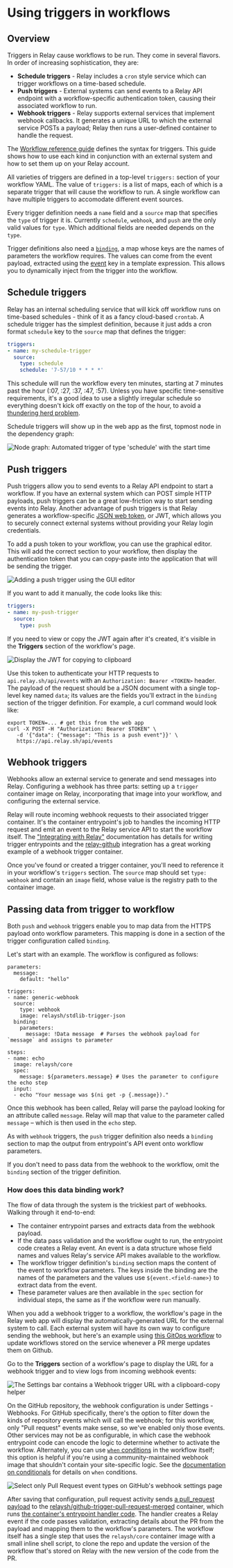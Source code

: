 # Using triggers in workflows

## Overview

Triggers in Relay cause workflows to be run. They come in several flavors. In order of increasing sophistication, they are:

* **Schedule triggers** - Relay includes a `cron` style service which can trigger workflows on a time-based schedule.
* **Push triggers** - External systems can send events to a Relay API endpoint with a workflow-specific authentication token, causing their associated workflow to run.
* **Webhook triggers** - Relay supports external services that implement webhook callbacks. It generates a unique URL to which the external service POSTs a payload; Relay then runs a user-defined container to handle the request.

The [Workflow reference guide](../reference/relay-workflows.md#triggers) defines the syntax for triggers. This guide shows how to use each kind in conjunction with an external system and how to set them up on your Relay account.

All varieties of triggers are defined in a top-level `triggers:` section of your workflow YAML. The value of `triggers:` is a list of maps, each of which is a separate trigger that will cause the workflow to run. A single workflow can have multiple triggers to accomodate different event sources.

Every trigger definition needs a `name` field and a `source` map that specifies the `type` of trigger it is.  Currently `schedule`, `webhook`, and `push` are the only valid values for `type`. Which additional fields are needed depends on the `type`.

Trigger definitions also need a [`binding`](../reference/relay-workflows.md#binding), a map whose keys are the names of parameters the workflow requires. The values can come from the event payload, extracted using the [event](../reference/relay-expressions.md#event) key in a template expression. This allows you to dynamically inject from the trigger into the workflow.

## Schedule triggers

Relay has an internal scheduling service that will kick off workflow runs on time-based schedules - think of it as a fancy cloud-based `crontab`. A schedule trigger has the simplest definition, because it just adds a cron format `schedule` key to the `source` map that defines the trigger:

```yaml
triggers:
- name: my-schedule-trigger
  source:
    type: schedule
    schedule: '7-57/10 * * * *'
```

This schedule will run the workflow every ten minutes, starting at 7 minutes past the hour (:07, :27, :37, :47, :57). Unless you have specific time-sensitive requirements, it's a good idea to use a slightly irregular schedule so everything doesn't kick off exactly on the top of the hour, to avoid a [thundering herd problem](https://en.wikipedia.org/wiki/Thundering_herd_problem).

Schedule triggers will show up in the web app as the first, topmost node in the dependency graph:

![Node graph: Automated trigger of type 'schedule' with the start time](../images/using-triggers-schedule.png)

## Push triggers

Push triggers allow you to send events to a Relay API endpoint to start a workflow. If you have an external system which can POST simple HTTP payloads, push triggers can be a great low-friction way to start sending events into Relay. Another advantage of push triggers is that Relay generates a workflow-specific [JSON web token](https://jwt.io/), or JWT, which allows you to securely connect external systems without providing your Relay login credentials.

To add a push token to your workflow, you can use the graphical editor. This will add the correct section to your workflow, then display the authentication token that you can copy-paste into the application that will be sending the trigger.

![Adding a push trigger using the GUI editor](../images/using-triggers-add-push.gif)

If you want to add it manually, the code looks like this:

```yaml
triggers:
- name: my-push-trigger
  source:
    type: push
```

If you need to view or copy the JWT again after it's created, it's visible in the **Triggers** section of the workflow's page.

![Display the JWT for copying to clipboard](../images/using-triggers-push.gif)

Use this token to authenticate your HTTP requests to `api.relay.sh/api/events` with an `Authorization: Bearer <TOKEN>` header. The payload of the request should be a JSON document with a single top-level key named `data`; its values are the fields you'll extract in the `binding` section of the trigger definition. For example, a curl command would look like:

```shell
export TOKEN=... # get this from the web app
curl -X POST -H "Authorization: Bearer $TOKEN" \
   -d '{"data": {"message": "This is a push event"}}' \
   https://api.relay.sh/api/events
```

## Webhook triggers

Webhooks allow an external service to generate and send messages into Relay. Configuring a webhook has three parts: setting up a `trigger` container image on Relay, incorporating that image into your workflow, and configuring the external service.

Relay will route incoming webhook requests to their associated trigger container. It's the container entrypoint's job to handles the incoming HTTP request and emit an event to the Relay service API to start the workflow itself. The ["Integrating with Relay"](../developers/integrating-with-relay.md#writing-entrypoint-code) documentation has details for writing trigger entrypoints and the [relay-github](https://github.com/relay-integrations/relay-github) integration has a great working example of a webhook trigger container.

Once you've found or created a trigger container, you'll need to reference it in your workflow's `triggers` section. The `source` map should set `type: webhook` and contain an `image` field, whose value is the registry path to the container image. 

## Passing data from trigger to workflow 

Both `push` and `webhook` triggers enable you to map data from the HTTPS payload onto workflow parameters. This mapping is done in a section of the trigger configuration called `binding`. 

Let's start with an example. The workflow is configured as follows:

```
parameters:
  message: 
    default: "hello"

triggers:
- name: generic-webhook
  source:
    type: webhook
    image: relaysh/stdlib-trigger-json
  binding:
    parameters:
      message: !Data message  # Parses the webhook payload for `message` and assigns to parameter

steps:
- name: echo
  image: relaysh/core
  spec:
    message: ${parameters.message} # Uses the parameter to configure the echo step 
  input:
  - echo "Your message was $(ni get -p {.message})."
```

Once this webhook has been called, Relay will parse the payload looking for an attribute called `message`. Relay will map that value to the parameter called `message` – which is then used in the `echo` step. 

As with `webhook` triggers, the `push` trigger definition also needs a `binding` section to map the output from entrypoint's API event onto workflow parameters.

If you don't need to pass data from the webhook to the workflow, omit the `binding` section of the trigger definition.

### How does this data binding work? 

The flow of data through the system is the trickiest part of webhooks. Walking through it end-to-end:

* The container entrypoint parses and extracts data from the webhook payload.
* If the data pass validation and the workflow ought to run, the entrypoint code creates a Relay event. An event is a data structure whose field names and values Relay's service API makes available to the workflow.
* The workflow trigger definition's `binding` section maps the content of the event to workflow parameters. The keys inside the binding are the names of the parameters and the values use `${event.<field-name>}` to extract data from the event.
* These parameter values are then available in the `spec` section for individual steps, the same as if the workflow were run manually.

When you add a webhook trigger to a workflow, the workflow's page in the Relay web app will display the automatically-generated URL for the external system to call. Each external system will have its own way to configure sending the webhook, but here's an example using [this GitOps workflow](https://github.com/puppetlabs/relay-workflows/tree/master/update-workflow-on-merge) to update workflows stored on the service whenever a PR merge updates them on Github.

Go to the **Triggers** section of a workflow's page to display the URL for a webhook trigger and to view logs from incoming webhook events:

![The Settings bar contains a Webhook trigger URL with a clipboard-copy helper](../images/using-triggers-webhook-url.png)

On the GitHub repository, the webhook configuration is under Settings - Webhooks. For GitHub specifically, there's the option to filter down the kinds of repository events which will call the webhook; for this workflow, only "Pull request" events make sense, so we've enabled only those events. Other services may not be as configurable, in which case the webhook entrypoint code can encode the logic to determine whether to activate the workflow. Alternately, you can use [`when` conditions](../reference/relay-workflows.md#when) in the workflow itself; this option is helpful if you're using a community-maintained webhook image that shouldn't contain your site-specific logic. See the [documentation on conditionals](../using-workflows/conditionals.md) for details on `when` conditions.

![Select only Pull Request event types on GitHub's webhook settings page](../images/using-triggers-github-webhook.gif)

After saving that configuration, pull request activity sends [a pull_request payload](https://developer.github.com/webhooks/event-payloads/#pull_request) to the [relaysh/github-trigger-pull-request-merged](https://hub.docker.com/r/relaysh/gitlab-trigger-merge-request-merged) container, which runs [the container's entrypoint handler code](https://github.com/relay-integrations/relay-github/blob/master/triggers/github-trigger-pull-request-merged/handler.py). The handler creates a Relay event if the code passes validation, extracting details about the PR from the payload and mapping them to the workflow's parameters. The workflow itself has a single step that uses the `relaysh/core` container image with a small inline shell script, to clone the repo and update the version of the workflow that's stored on Relay with the new version of the code from the PR.
